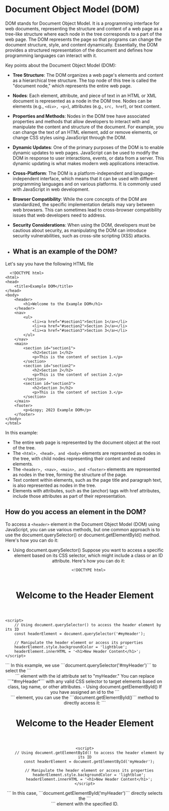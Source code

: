 # Document Object Model (DOM)
DOM stands for Document Object Model. It is a programming interface for web documents, representing the structure and content of a web page as a tree-like structure where each node in the tree corresponds to a part of the web page. The DOM represents the page so that programs can change the document structure, style, and content dynamically. Essentially, the DOM provides a structured representation of the document and defines how programming languages can interact with it.

Key points about the Document Object Model (DOM):

- **Tree Structure**: The DOM organizes a web page's elements and content as a hierarchical tree structure. The top node of this tree is called the "document node," which represents the entire web page.
- **Nodes**: Each element, attribute, and piece of text in an HTML or XML document is represented as a node in the DOM tree. Nodes can be elements (e.g., ```<div>, <p>```), attributes (e.g., ```src, href```), or text content.
- **Properties and Methods**: Nodes in the DOM tree have associated properties and methods that allow developers to interact with and manipulate the content and structure of the document. For example, you can change the text of an HTML element, add or remove elements, or change CSS styles using JavaScript through the DOM.
- **Dynamic Updates**: One of the primary purposes of the DOM is to enable dynamic updates to web pages. JavaScript can be used to modify the DOM in response to user interactions, events, or data from a server. This dynamic updating is what makes modern web applications interactive.
- **Cross-Platform**: The DOM is a platform-independent and language-independent interface, which means that it can be used with different programming languages and on various platforms. It is commonly used with JavaScript in web development.
- **Browser Compatibility**: While the core concepts of the DOM are standardized, the specific implementation details may vary between web browsers. This can sometimes lead to cross-browser compatibility issues that web developers need to address.
- **Security Considerations**: When using the DOM, developers must be cautious about security, as manipulating the DOM can introduce security vulnerabilities, such as cross-site scripting (XSS) attacks.

- ## What is an example of the DOM?
Let's say you have the following HTML file

```
  <!DOCTYPE html>
<html>
<head>
    <title>Example DOM</title>
</head>
<body>
    <header>
        <h1>Welcome to the Example DOM</h1>
    </header>
    <nav>
        <ul>
            <li><a href="#section1">Section 1</a></li>
            <li><a href="#section2">Section 2</a></li>
            <li><a href="#section3">Section 3</a></li>
        </ul>
    </nav>
    <main>
        <section id="section1">
            <h2>Section 1</h2>
            <p>This is the content of section 1.</p>
        </section>
        <section id="section2">
            <h2>Section 2</h2>
            <p>This is the content of section 2.</p>
        </section>
        <section id="section3">
            <h2>Section 3</h2>
            <p>This is the content of section 3.</p>
        </section>
    </main>
    <footer>
        <p>&copy; 2023 Example DOM</p>
    </footer>
</body>
</html>
```

In this example:

- The entire web page is represented by the document object at the root of the tree.
- The ```<html>, <head>, and <body>``` elements are represented as nodes in the tree, with child nodes representing their content and nested elements.
- The ```<header>, <nav>, <main>, and <footer>``` elements are represented as nodes in the tree, forming the structure of the page.
- Text content within elements, such as the page title and paragraph text, is also represented as nodes in the tree.
- Elements with attributes, such as the <a> (anchor) tags with href attributes, include those attributes as part of their representation.

## How do you access an element in the DOM?
To access a ```<header>``` element in the Document Object Model (DOM) using JavaScript, you can use various methods, but one common approach is to use the document.querySelector() or document.getElementById() method. Here's how you can do it:

- Using document.querySelector()
  Suppose you want to access a specific <header> element based on its CSS selector, which might include a class or an ID attribute. Here's how you can do it:
  ```
  <!DOCTYPE html>
<html>
<head>
    <title>Access Header Element</title>
</head>
<body>
    <header id="myHeader">
        <h1>Welcome to the Header Element</h1>
    </header>

    <script>
        // Using document.querySelector() to access the header element by its ID
        const headerElement = document.querySelector('#myHeader');

        // Manipulate the header element or access its properties
        headerElement.style.backgroundColor = 'lightblue';
        headerElement.innerHTML = '<h1>New Header Content</h1>';
    </script>
</body>
</html>
  ```
  In this example, we use ```document.querySelector('#myHeader')``` to select the ```<header>``` element with the id attribute set to "myHeader." You can replace ```"#myHeader"``` with any valid CSS selector to target elements based on class, tag name, or other attributes.
  - Using document.getElementById()
    If you have assigned an id to the ```<header>``` element, you can use the ```document.getElementById()``` method to directly access it:
    ```
    <!DOCTYPE html>
<html>
<head>
    <title>Access Header Element</title>
</head>
<body>
    <header id="myHeader">
        <h1>Welcome to the Header Element</h1>
    </header>

    <script>
        // Using document.getElementById() to access the header element by its ID
        const headerElement = document.getElementById('myHeader');

        // Manipulate the header element or access its properties
        headerElement.style.backgroundColor = 'lightblue';
        headerElement.innerHTML = '<h1>New Header Content</h1>';
    </script>
</body>
</html>
  ```
  In this case, ```document.getElementById('myHeader')``` directly selects the ```<header>``` element with the specified ID.
